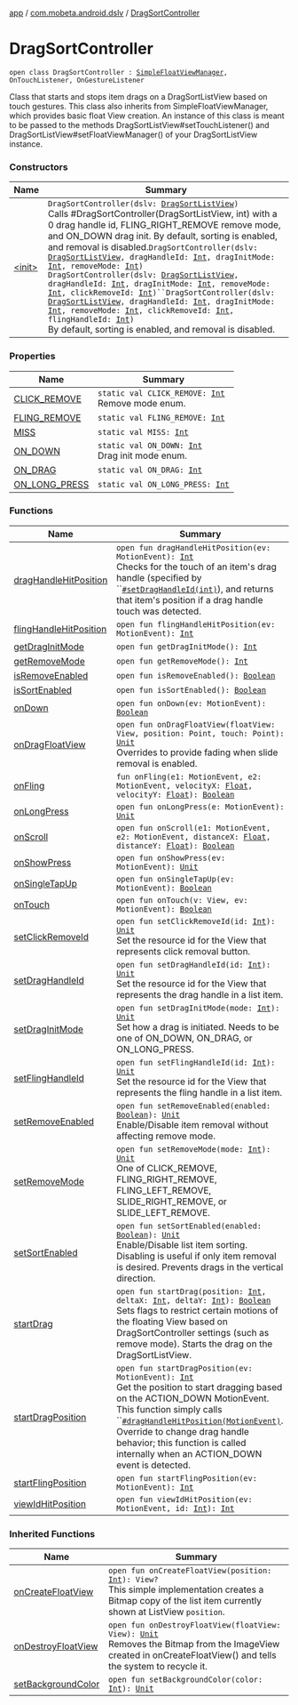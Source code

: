 [app](../../index.md) / [com.mobeta.android.dslv](../index.md) / [DragSortController](.)

# DragSortController

`open class DragSortController : `[`SimpleFloatViewManager`](../-simple-float-view-manager/index.md)`, OnTouchListener, OnGestureListener`

Class that starts and stops item drags on a DragSortListView based on touch gestures. This class also inherits from SimpleFloatViewManager, which provides basic float View creation. An instance of this class is meant to be passed to the methods DragSortListView#setTouchListener() and DragSortListView#setFloatViewManager() of your DragSortListView instance.

### Constructors

| Name | Summary |
|---|---|
| [&lt;init&gt;](-init-.md) | `DragSortController(dslv: `[`DragSortListView`](../-drag-sort-list-view/index.md)`)`<br>Calls #DragSortController(DragSortListView, int) with a 0 drag handle id, FLING_RIGHT_REMOVE remove mode, and ON_DOWN drag init. By default, sorting is enabled, and removal is disabled.`DragSortController(dslv: `[`DragSortListView`](../-drag-sort-list-view/index.md)`, dragHandleId: `[`Int`](https://kotlinlang.org/api/latest/jvm/stdlib/kotlin/-int/index.html)`, dragInitMode: `[`Int`](https://kotlinlang.org/api/latest/jvm/stdlib/kotlin/-int/index.html)`, removeMode: `[`Int`](https://kotlinlang.org/api/latest/jvm/stdlib/kotlin/-int/index.html)`)`<br>`DragSortController(dslv: `[`DragSortListView`](../-drag-sort-list-view/index.md)`, dragHandleId: `[`Int`](https://kotlinlang.org/api/latest/jvm/stdlib/kotlin/-int/index.html)`, dragInitMode: `[`Int`](https://kotlinlang.org/api/latest/jvm/stdlib/kotlin/-int/index.html)`, removeMode: `[`Int`](https://kotlinlang.org/api/latest/jvm/stdlib/kotlin/-int/index.html)`, clickRemoveId: `[`Int`](https://kotlinlang.org/api/latest/jvm/stdlib/kotlin/-int/index.html)`)``DragSortController(dslv: `[`DragSortListView`](../-drag-sort-list-view/index.md)`, dragHandleId: `[`Int`](https://kotlinlang.org/api/latest/jvm/stdlib/kotlin/-int/index.html)`, dragInitMode: `[`Int`](https://kotlinlang.org/api/latest/jvm/stdlib/kotlin/-int/index.html)`, removeMode: `[`Int`](https://kotlinlang.org/api/latest/jvm/stdlib/kotlin/-int/index.html)`, clickRemoveId: `[`Int`](https://kotlinlang.org/api/latest/jvm/stdlib/kotlin/-int/index.html)`, flingHandleId: `[`Int`](https://kotlinlang.org/api/latest/jvm/stdlib/kotlin/-int/index.html)`)`<br>By default, sorting is enabled, and removal is disabled. |

### Properties

| Name | Summary |
|---|---|
| [CLICK_REMOVE](-c-l-i-c-k_-r-e-m-o-v-e.md) | `static val CLICK_REMOVE: `[`Int`](https://kotlinlang.org/api/latest/jvm/stdlib/kotlin/-int/index.html)<br>Remove mode enum. |
| [FLING_REMOVE](-f-l-i-n-g_-r-e-m-o-v-e.md) | `static val FLING_REMOVE: `[`Int`](https://kotlinlang.org/api/latest/jvm/stdlib/kotlin/-int/index.html) |
| [MISS](-m-i-s-s.md) | `static val MISS: `[`Int`](https://kotlinlang.org/api/latest/jvm/stdlib/kotlin/-int/index.html) |
| [ON_DOWN](-o-n_-d-o-w-n.md) | `static val ON_DOWN: `[`Int`](https://kotlinlang.org/api/latest/jvm/stdlib/kotlin/-int/index.html)<br>Drag init mode enum. |
| [ON_DRAG](-o-n_-d-r-a-g.md) | `static val ON_DRAG: `[`Int`](https://kotlinlang.org/api/latest/jvm/stdlib/kotlin/-int/index.html) |
| [ON_LONG_PRESS](-o-n_-l-o-n-g_-p-r-e-s-s.md) | `static val ON_LONG_PRESS: `[`Int`](https://kotlinlang.org/api/latest/jvm/stdlib/kotlin/-int/index.html) |

### Functions

| Name | Summary |
|---|---|
| [dragHandleHitPosition](drag-handle-hit-position.md) | `open fun dragHandleHitPosition(ev: MotionEvent): `[`Int`](https://kotlinlang.org/api/latest/jvm/stdlib/kotlin/-int/index.html)<br>Checks for the touch of an item's drag handle (specified by ``[`#setDragHandleId(int)`](set-drag-handle-id.md)), and returns that item's position if a drag handle touch was detected. |
| [flingHandleHitPosition](fling-handle-hit-position.md) | `open fun flingHandleHitPosition(ev: MotionEvent): `[`Int`](https://kotlinlang.org/api/latest/jvm/stdlib/kotlin/-int/index.html) |
| [getDragInitMode](get-drag-init-mode.md) | `open fun getDragInitMode(): `[`Int`](https://kotlinlang.org/api/latest/jvm/stdlib/kotlin/-int/index.html) |
| [getRemoveMode](get-remove-mode.md) | `open fun getRemoveMode(): `[`Int`](https://kotlinlang.org/api/latest/jvm/stdlib/kotlin/-int/index.html) |
| [isRemoveEnabled](is-remove-enabled.md) | `open fun isRemoveEnabled(): `[`Boolean`](https://kotlinlang.org/api/latest/jvm/stdlib/kotlin/-boolean/index.html) |
| [isSortEnabled](is-sort-enabled.md) | `open fun isSortEnabled(): `[`Boolean`](https://kotlinlang.org/api/latest/jvm/stdlib/kotlin/-boolean/index.html) |
| [onDown](on-down.md) | `open fun onDown(ev: MotionEvent): `[`Boolean`](https://kotlinlang.org/api/latest/jvm/stdlib/kotlin/-boolean/index.html) |
| [onDragFloatView](on-drag-float-view.md) | `open fun onDragFloatView(floatView: View, position: Point, touch: Point): `[`Unit`](https://kotlinlang.org/api/latest/jvm/stdlib/kotlin/-unit/index.html)<br>Overrides to provide fading when slide removal is enabled. |
| [onFling](on-fling.md) | `fun onFling(e1: MotionEvent, e2: MotionEvent, velocityX: `[`Float`](https://kotlinlang.org/api/latest/jvm/stdlib/kotlin/-float/index.html)`, velocityY: `[`Float`](https://kotlinlang.org/api/latest/jvm/stdlib/kotlin/-float/index.html)`): `[`Boolean`](https://kotlinlang.org/api/latest/jvm/stdlib/kotlin/-boolean/index.html) |
| [onLongPress](on-long-press.md) | `open fun onLongPress(e: MotionEvent): `[`Unit`](https://kotlinlang.org/api/latest/jvm/stdlib/kotlin/-unit/index.html) |
| [onScroll](on-scroll.md) | `open fun onScroll(e1: MotionEvent, e2: MotionEvent, distanceX: `[`Float`](https://kotlinlang.org/api/latest/jvm/stdlib/kotlin/-float/index.html)`, distanceY: `[`Float`](https://kotlinlang.org/api/latest/jvm/stdlib/kotlin/-float/index.html)`): `[`Boolean`](https://kotlinlang.org/api/latest/jvm/stdlib/kotlin/-boolean/index.html) |
| [onShowPress](on-show-press.md) | `open fun onShowPress(ev: MotionEvent): `[`Unit`](https://kotlinlang.org/api/latest/jvm/stdlib/kotlin/-unit/index.html) |
| [onSingleTapUp](on-single-tap-up.md) | `open fun onSingleTapUp(ev: MotionEvent): `[`Boolean`](https://kotlinlang.org/api/latest/jvm/stdlib/kotlin/-boolean/index.html) |
| [onTouch](on-touch.md) | `open fun onTouch(v: View, ev: MotionEvent): `[`Boolean`](https://kotlinlang.org/api/latest/jvm/stdlib/kotlin/-boolean/index.html) |
| [setClickRemoveId](set-click-remove-id.md) | `open fun setClickRemoveId(id: `[`Int`](https://kotlinlang.org/api/latest/jvm/stdlib/kotlin/-int/index.html)`): `[`Unit`](https://kotlinlang.org/api/latest/jvm/stdlib/kotlin/-unit/index.html)<br>Set the resource id for the View that represents click removal button. |
| [setDragHandleId](set-drag-handle-id.md) | `open fun setDragHandleId(id: `[`Int`](https://kotlinlang.org/api/latest/jvm/stdlib/kotlin/-int/index.html)`): `[`Unit`](https://kotlinlang.org/api/latest/jvm/stdlib/kotlin/-unit/index.html)<br>Set the resource id for the View that represents the drag handle in a list item. |
| [setDragInitMode](set-drag-init-mode.md) | `open fun setDragInitMode(mode: `[`Int`](https://kotlinlang.org/api/latest/jvm/stdlib/kotlin/-int/index.html)`): `[`Unit`](https://kotlinlang.org/api/latest/jvm/stdlib/kotlin/-unit/index.html)<br>Set how a drag is initiated. Needs to be one of ON_DOWN, ON_DRAG, or ON_LONG_PRESS. |
| [setFlingHandleId](set-fling-handle-id.md) | `open fun setFlingHandleId(id: `[`Int`](https://kotlinlang.org/api/latest/jvm/stdlib/kotlin/-int/index.html)`): `[`Unit`](https://kotlinlang.org/api/latest/jvm/stdlib/kotlin/-unit/index.html)<br>Set the resource id for the View that represents the fling handle in a list item. |
| [setRemoveEnabled](set-remove-enabled.md) | `open fun setRemoveEnabled(enabled: `[`Boolean`](https://kotlinlang.org/api/latest/jvm/stdlib/kotlin/-boolean/index.html)`): `[`Unit`](https://kotlinlang.org/api/latest/jvm/stdlib/kotlin/-unit/index.html)<br>Enable/Disable item removal without affecting remove mode. |
| [setRemoveMode](set-remove-mode.md) | `open fun setRemoveMode(mode: `[`Int`](https://kotlinlang.org/api/latest/jvm/stdlib/kotlin/-int/index.html)`): `[`Unit`](https://kotlinlang.org/api/latest/jvm/stdlib/kotlin/-unit/index.html)<br>One of CLICK_REMOVE, FLING_RIGHT_REMOVE, FLING_LEFT_REMOVE, SLIDE_RIGHT_REMOVE, or SLIDE_LEFT_REMOVE. |
| [setSortEnabled](set-sort-enabled.md) | `open fun setSortEnabled(enabled: `[`Boolean`](https://kotlinlang.org/api/latest/jvm/stdlib/kotlin/-boolean/index.html)`): `[`Unit`](https://kotlinlang.org/api/latest/jvm/stdlib/kotlin/-unit/index.html)<br>Enable/Disable list item sorting. Disabling is useful if only item removal is desired. Prevents drags in the vertical direction. |
| [startDrag](start-drag.md) | `open fun startDrag(position: `[`Int`](https://kotlinlang.org/api/latest/jvm/stdlib/kotlin/-int/index.html)`, deltaX: `[`Int`](https://kotlinlang.org/api/latest/jvm/stdlib/kotlin/-int/index.html)`, deltaY: `[`Int`](https://kotlinlang.org/api/latest/jvm/stdlib/kotlin/-int/index.html)`): `[`Boolean`](https://kotlinlang.org/api/latest/jvm/stdlib/kotlin/-boolean/index.html)<br>Sets flags to restrict certain motions of the floating View based on DragSortController settings (such as remove mode). Starts the drag on the DragSortListView. |
| [startDragPosition](start-drag-position.md) | `open fun startDragPosition(ev: MotionEvent): `[`Int`](https://kotlinlang.org/api/latest/jvm/stdlib/kotlin/-int/index.html)<br>Get the position to start dragging based on the ACTION_DOWN MotionEvent. This function simply calls ``[`#dragHandleHitPosition(MotionEvent)`](drag-handle-hit-position.md). Override to change drag handle behavior; this function is called internally when an ACTION_DOWN event is detected. |
| [startFlingPosition](start-fling-position.md) | `open fun startFlingPosition(ev: MotionEvent): `[`Int`](https://kotlinlang.org/api/latest/jvm/stdlib/kotlin/-int/index.html) |
| [viewIdHitPosition](view-id-hit-position.md) | `open fun viewIdHitPosition(ev: MotionEvent, id: `[`Int`](https://kotlinlang.org/api/latest/jvm/stdlib/kotlin/-int/index.html)`): `[`Int`](https://kotlinlang.org/api/latest/jvm/stdlib/kotlin/-int/index.html) |

### Inherited Functions

| Name | Summary |
|---|---|
| [onCreateFloatView](../-simple-float-view-manager/on-create-float-view.md) | `open fun onCreateFloatView(position: `[`Int`](https://kotlinlang.org/api/latest/jvm/stdlib/kotlin/-int/index.html)`): View?`<br>This simple implementation creates a Bitmap copy of the list item currently shown at ListView `position`. |
| [onDestroyFloatView](../-simple-float-view-manager/on-destroy-float-view.md) | `open fun onDestroyFloatView(floatView: View): `[`Unit`](https://kotlinlang.org/api/latest/jvm/stdlib/kotlin/-unit/index.html)<br>Removes the Bitmap from the ImageView created in onCreateFloatView() and tells the system to recycle it. |
| [setBackgroundColor](../-simple-float-view-manager/set-background-color.md) | `open fun setBackgroundColor(color: `[`Int`](https://kotlinlang.org/api/latest/jvm/stdlib/kotlin/-int/index.html)`): `[`Unit`](https://kotlinlang.org/api/latest/jvm/stdlib/kotlin/-unit/index.html) |
